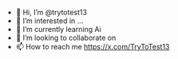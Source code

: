 - 👋 Hi, I’m @trytotest13
- 👀 I’m interested in ...
- 🌱 I’m currently learning Ai
- 💞️ I’m looking to collaborate on 
- 📫 How to reach me https://x.com/TryToTest13

<!---
trytotest13/trytotest13 is a ✨ special ✨ repository because its `README.md` (this file) appears on your GitHub profile.
You can click the Preview link to take a look at your changes.
--->
